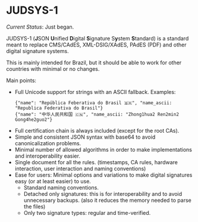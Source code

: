 # JUDSYS-1

*Current Status*: Just began.

JUDSYS-1 (**J**SON **U**nified **D**igital **S**ignature S**y**stem **S**tandard) is a standard meant to replace CMS/CAdES, XML-DSIG/XAdES, PAdES (PDF) and other digital signature systems.

This is mainly intended for Brazil, but it should be able to work for other countries with minimal or no changes.

Main points:

  * Full Unicode support for strings with an ASCII fallback. Examples:
    ```
    {"name": "República Feberativa do Brasil 🇧🇷", "name_ascii: "Republica Federativa do Brasil"}
    {"name": "中华人民共和国 🇨🇳", "name_ascii: "Zhong1hua2 Ren2min2 Gong4he2guo2"}
    ```
  * Full certification chain is always included (except for the root CAs).
  * Simple and consistent JSON syntax with base64 to avoid canonicalization problems.
  * Minimal number of allowed algorithms in order to make implementations and interoperability easier.
  * Single document for all the rules. (timestamps, CA rules, hardware interaction, user interaction and naming conventions)
  * Ease for users: Minimal options and variations to make digital signatures easy (or at least easier) to use.
    * Standard naming conventions.
    * Detached only signatures: this is for interoperability and to avoid unnecessary backups. (also it reduces the memory needed to parse the files)
    * Only two signature types: regular and time-verified.
    
